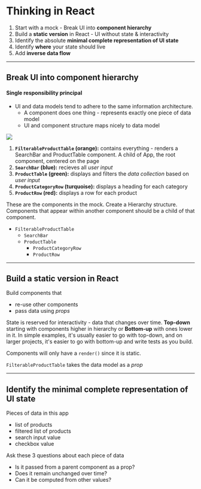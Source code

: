 # Thinking in React




1. Start with a mock - Break UI into **component hierarchy**
2. Build a **static version** in React - UI without state & interactivity
3. Identify the absolute **minimal complete representation of UI state**
4. Identify **where** your state should live
5. Add **inverse data flow**

___


## Break UI into **component hierarchy**

#### Single responsibility principal

* UI and data models tend to adhere to the same information architecture.
  - A component does one thing - represents exactly one piece of data model
  - UI and component structure maps nicely to data model
  
![](https://facebook.github.io/react/img/blog/thinking-in-react-components.png)

  1. **`FilterableProductTable` (orange):** contains everything - renders a SearchBar and ProductTable component. A child of App, the root component, centered on the page
  2. **`SearchBar` (blue):** recieves all *user input*
  3. **`ProductTable` (green):** displays and filters the *data collection* based on *user input*
  4. **`ProductCategoryRow` (turquoise):** displays a heading for each category
  5. **`ProductRow` (red):** displays a row for each product

These are the components in the mock. Create a Hierarchy structure. Components that appear within another component should be a child of that component.

* `FilterableProductTable`
  - `SearchBar`
  - `ProductTable`
    + `ProductCategoryRow`
    + `ProductRow`

___


## Build a **static version** in React

Build components that 
* re-use other components
* pass data using *props*

State is reserved for interactivity - data that changes over time.
**Top-down** starting with components higher in hierarchy or **Bottom-up** with ones lower in it. In simple examples, it's usually easier to go with top-down, and on larger projects, it's easier to go with bottom-up and write tests as you build.

Components will only have a `render()` since it is static.

`FilterableProductTable` takes the data model as a *prop* 



___


## Identify the minimal complete representation of UI state

Pieces of data in this app

* list of products
* filtered list of products
* search input value
* checkbox value

Ask these 3 questions about each piece of data

* Is it passed from a parent component as a prop?
* Does it remain unchanged over time?
* Can it be computed from other values?









